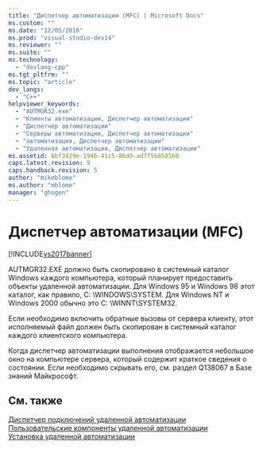 ```yaml
---
title: "Диспетчер автоматизации (MFC) | Microsoft Docs"
ms.custom: ""
ms.date: "12/05/2016"
ms.prod: "visual-studio-dev14"
ms.reviewer: ""
ms.suite: ""
ms.technology: 
  - "devlang-cpp"
ms.tgt_pltfrm: ""
ms.topic: "article"
dev_langs: 
  - "C++"
helpviewer_keywords: 
  - "AUTMGR32.exe"
  - "Клиенты автоматизации, Диспетчер автоматизации"
  - "Диспетчер автоматизации"
  - "Серверы автоматизации, Диспетчер автоматизации"
  - "автоматизация, Диспетчер автоматизации"
  - "Удаленная автоматизация, Диспетчер автоматизации"
ms.assetid: 6bf3429e-1946-41c5-86d0-ad7f5b8585b8
caps.latest.revision: 9
caps.handback.revision: 5
author: "mikeblome"
ms.author: "mblome"
manager: "ghogen"
---
```

# Диспетчер автоматизации (MFC)
[!INCLUDE[vs2017banner](../assembler/inline/includes/vs2017banner.md)]

AUTMGR32.EXE должно быть скопировано в системный каталог Windows каждого компьютера, который планирует предоставить объекты удаленной автоматизации.  Для Windows 95 и Windows 98 этот каталог, как правило, C: \\WINDOWS\\SYSTEM.  Для Windows NT и Windows 2000 обычно это C: \\WINNT\\SYSTEM32.  
  
 Если необходимо включить обратные вызовы от сервера клиенту, этот исполняемый файл должен быть скопирован в системный каталог каждого клиентского компьютера.  
  
 Когда диспетчер автоматизации выполнения отображается небольшое окно на компьютере сервера, который содержит краткое сведения о состоянии.  Если необходимо скрывать его, см. раздел Q138067 в Базе знаний Майкрософт.  
  
## См. также  
 [Диспетчер подключений удаленной автоматизации](../mfc/remote-automation-connection-manager.md)   
 [Пользовательские компоненты удаленной автоматизации](../mfc/remote-automation-user-components.md)   
 [Установка удаленной автоматизации](../Topic/Remote%20Automation%20Installation.md)
